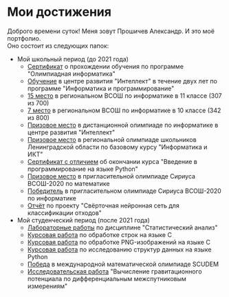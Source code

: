 # Мои достижения
Доброго времени суток! Меня зовут Прошичев Александр. И это моё портфолио.  
Оно состоит из следующих папок:
  - Мой школьный период (до 2021 года)
	- [Сертификат](https://github.com/kaidux22/Proshichev_Aleksandr/blob/main/School/ITMO%2C%20competitive%20programming%20course.pdf) о прохождении обучения по программе "Олимпиадная информатика"
	- [Обучение](https://github.com/kaidux22/Proshichev_Aleksandr/blob/main/School/Intelligence%2C%20two-year%20course%20.pdf) в центре развития "Интеллект" в течение двух лет по программе "Информатика и программирование"
	- [15 место](https://github.com/kaidux22/Proshichev_Aleksandr/blob/main/School/Region%20Computer%20Science%20competition%2C%20participant-2021.pdf) в региональном ВСОШ по информатике в 11 классе (307 из 700)
	- [7 место](https://github.com/kaidux22/Proshichev_Aleksandr/blob/main/School/Region%20Computer%20Science%20competition-2020%2C%20participant.pdf) в региональном ВСОШ по информатике в 10 классе (342 из 800)
	- [Призовое место](https://github.com/kaidux22/Proshichev_Aleksandr/blob/main/School/Region%20distant%20competition%2C%20medalist.pdf) в дистанционной олимпиаде по информатике в центре развития "Интеллект"
	- [Призовое место](https://github.com/kaidux22/Proshichev_Aleksandr/blob/main/School/Region%20Computer%20Science%20competition%2C%20medalist.pdf) в региональной олимпиаде школьников Ленинградской области по базовому курсу "Информатика и ИКТ"
	- [Сертификат с отличием](https://github.com/kaidux22/Proshichev_Aleksandr/blob/main/School/Sirius%2C%20introduction%20to%20Python.pdf) об окончании курса "Введение в программирование на языке Python"
	- [Призовое место](https://github.com/kaidux22/Proshichev_Aleksandr/blob/main/School/Sirius%2C%20medalist%20of%20the%20math%20competition.pdf) в пригласительной олимпиаде Сириуса ВСОШ-2020 по математике
	- [Победитель](https://github.com/kaidux22/Proshichev_Aleksandr/blob/main/School/Sirius%2C%20winner%20of%20the%20computer%20science%20competition.pdf) в пригласительном олимпиаде Сириуса ВСОШ-2020 по информатике 
	- [Отчёт](https://github.com/kaidux22/Proshichev_Aleksandr/blob/main/School/Neural%20Network.pdf) по проекту "Свёрточная нейронная сеть для классификации отходов"
  - Мой студенческий период (после 2021 года)
	- [Лабораторные работы](https://github.com/kaidux22/Proshichev_Aleksandr/tree/main/University/Statistical%20analysis) по дисциплине "Статистический анализ"
	- [Курсовая работа](https://github.com/kaidux22/Proshichev_Aleksandr/tree/main/University/Course%20work%20on%20processing%20strings) по обработке строк на языке C
	- [Курсовая работа](https://github.com/kaidux22/Proshichev_Aleksandr/tree/main/University/Course%20work%20on%20processing%20PNG-images) по обработке PNG-изображений на языке С
	- [Курсовая работа](https://github.com/kaidux22/Proshichev_Aleksandr/tree/main/University/Course%20work%20on%20discovering%20the%20data%20structures) по исследованию структур данных на языке Python
	- [Победа](http://entroforce.ru/lab#scudem2022) в международной математической олимпиаде SCUDEM 
	- [Исследовательская работа](http://entroforce.ru/lab#grace-modeling) "Вычисление гравитационного потенциала по дифференциальным межспутниковым измерениям"
	